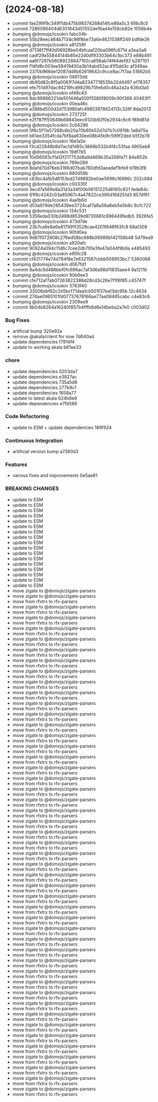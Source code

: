 #  (2024-08-18)


* commit fae299f9c349f1db475b98374268d14fce86a5c3 6f8c8c5
* commit 7286096404d6301643d51552de16ad4e156cb82e 1058b4e
* bumping @domojs/icookin fabc04b
* commit 55b28eec464b7134c98f8be73a6e4621538ff249 bdfde26
* bumping @domojs/icookin a81256f
* commit d7136f7ff40d06928be04bfcaa120ba096fc671d a3ea3a6
* commit cadf29a55844144b85e22d0df93303b64c1bc373 e88b491
* commit aa6f7297b56089228847192ca656ab74f44def92 b297101
* commit f1dfd8c003ee58419400a3b14abd52ac41f5dd3c af349aa
* commit 2370b966de12087dd8b62619642c9cce8ac7f7aa 51662b5
* bumping @domojs/icookin 06913dd
* commit db90d82c8f5a0061f7d4a82347718535b32d4497 ef78357
* commit efe751d97dac94219fcd9829b70fe6d0c46a2a2a 636d3a5
* bumping @domojs/icookin ef49c43
* commit 8dc99966221de501446a500f5580f8009c90f368 40463f1
* bumping @domojs/icookin 00ea46c
* commit a388bd500d2d753980afc49853978624113c326f 8da2013
* bumping @domojs/icookin 273725f
* commit e2f787ff50649b68843eec6120b92f0e2934c6c6 f89d81d
* bumping @domojs/icookin 2c64296
* commit 5f6c5f11a57288c6b20a70b80b52d7d7b7c0919b 1a8d75a
* commit b61ee3354fcda7bf8aa630ee08b45b9c599f2ded b5f2e78
* bumping @domojs/icookin 16e1a5e
* commit f3cd22848b8d7ac1d1d85c3866b532b4f4c53faa 4905eb8
* bumping @domojs/icookin 19df7b5
* commit 10d56593cf1a12f217753d8a9d469b35a356fe71 84e852b
* bumping @domojs/icookin 769e289
* commit 8dafd70d76eb3166d07bab760dfd3aeadaf1bfe9 b19b3f8
* bumping @domojs/icookin 880d59b
* commit c83bc4a1b5d6153ed2749892be0ae5698c16996c 202c684
* bumping @domojs/icookin c00335f
* commit 3ecd7a569e8a31d3a34f00b06151225d8160c821 fede64c
* commit 61f6c4242c03a85967c4a47822ce390d16d251d3 857df61
* bumping @domojs/icookin 4aa1b6d
* commit d53a979de265439ee3724caf7a6a56a8eb5e5b8c 8cfc722
* bumping @domojs/icookin 134c531
* commit 5356eda030b2488d8539d9730881c696449fedb5 3926fe5
* bumping @domojs/icookin 473d7de
* commit 23b7ca9e6a6e817991f3528cae4201f648f63fc8 68af308
* bumping @domojs/icookin 90fd0ea
* commit 9d87f072608c276ed58bc688b06989b142108b48 5d79ea9
* bumping @domojs/icookin a920afc
* commit 90924a094c11d6c7cee2db791e3fe47a044f9b9a e485493
* bumping @domojs/icookin e95fc28
* commit cf431774e74d784f8e7e6321587cbbb508953bc7 5360068
* bumping @domojs/icookin d067fd1
* commit 8a4dc5d488bbf0fc696ac7af3d6a98d11835aee4 9a1211b
* bumping @domojs/icookin 90b6ee3
* commit cfe712af7ab07263822388d28cd3c26e7f1f6f85 c45747f
* bumping @domojs/icookin 3763f40
* commit 33006ebf62c2e5bcf71daa1cb501f37ea13dc95b 12c4634
* commit 274ae0965101fd07737678166ae77ae08465cabc c4e83c6
* bumping @domojs/icookin 2309ee9
* commit 8b04b8264a16240f857b4fffb6d6e14beba2a7e0 c003d02


### Bug Fixes

* artificial bump 320e92a
* remove @akala/client for now 7d640ad
* update dependencies f7914f4
* update to working akala b61ee33


### chore

* update dependencies 0203da7
* update dependencies e3927ac
* update dependencies 735a5d8
* update dependencies 277b9c1
* update dependencies 1658a77
* update to latest akala 624b6e6
* update-dependencies e7fb566


### Code Refactoring

* update to ESM + update dependencies 189f924


### Continuous Integration

* artificial version bump a7360d3


### Features

* various fixes and improvements 0e5ae81


### BREAKING CHANGES

* update to ESM
* update to ESM
* update to ESM
* update to ESM
* update to ESM
* update to ESM
* update to ESM
* update to ESM
* update to ESM
* update to ESM
* update to ESM
* update to ESM
* update to ESM
* update to ESM
* update to ESM
* update to ESM
* update to ESM
* move zigate to @domojs/zigate-parsers
* move zigate to @domojs/zigate-parsers
* move from rfxtrx to rfx-parsers
* move zigate to @domojs/zigate-parsers
* move from rfxtrx to rfx-parsers
* move zigate to @domojs/zigate-parsers
* move from rfxtrx to rfx-parsers
* move zigate to @domojs/zigate-parsers
* move from rfxtrx to rfx-parsers
* move zigate to @domojs/zigate-parsers
* move from rfxtrx to rfx-parsers
* move zigate to @domojs/zigate-parsers
* move from rfxtrx to rfx-parsers
* move zigate to @domojs/zigate-parsers
* move from rfxtrx to rfx-parsers
* move zigate to @domojs/zigate-parsers
* move from rfxtrx to rfx-parsers
* move zigate to @domojs/zigate-parsers
* move from rfxtrx to rfx-parsers
* move zigate to @domojs/zigate-parsers
* move from rfxtrx to rfx-parsers
* move zigate to @domojs/zigate-parsers
* move from rfxtrx to rfx-parsers
* move zigate to @domojs/zigate-parsers
* move from rfxtrx to rfx-parsers
* move zigate to @domojs/zigate-parsers
* move from rfxtrx to rfx-parsers
* move zigate to @domojs/zigate-parsers
* move from rfxtrx to rfx-parsers
* move zigate to @domojs/zigate-parsers
* move from rfxtrx to rfx-parsers
* move zigate to @domojs/zigate-parsers
* move from rfxtrx to rfx-parsers
* move zigate to @domojs/zigate-parsers
* move from rfxtrx to rfx-parsers
* move zigate to @domojs/zigate-parsers
* move from rfxtrx to rfx-parsers
* move zigate to @domojs/zigate-parsers
* move from rfxtrx to rfx-parsers
* move zigate to @domojs/zigate-parsers
* move from rfxtrx to rfx-parsers
* move zigate to @domojs/zigate-parsers
* move from rfxtrx to rfx-parsers
* move zigate to @domojs/zigate-parsers
* move from rfxtrx to rfx-parsers
* move zigate to @domojs/zigate-parsers
* move from rfxtrx to rfx-parsers
* move zigate to @domojs/zigate-parsers
* move from rfxtrx to rfx-parsers
* move zigate to @domojs/zigate-parsers
* move from rfxtrx to rfx-parsers
* move zigate to @domojs/zigate-parsers
* move from rfxtrx to rfx-parsers
* move zigate to @domojs/zigate-parsers
* move from rfxtrx to rfx-parsers
* move zigate to @domojs/zigate-parsers
* move from rfxtrx to rfx-parsers
* move zigate to @domojs/zigate-parsers
* move from rfxtrx to rfx-parsers
* move zigate to @domojs/zigate-parsers
* move from rfxtrx to rfx-parsers
* move zigate to @domojs/zigate-parsers
* move from rfxtrx to rfx-parsers
* move zigate to @domojs/zigate-parsers
* move from rfxtrx to rfx-parsers
* move zigate to @domojs/zigate-parsers
* move from rfxtrx to rfx-parsers
* move zigate to @domojs/zigate-parsers
* move from rfxtrx to rfx-parsers
* move zigate to @domojs/zigate-parsers
* move from rfxtrx to rfx-parsers
* move zigate to @domojs/zigate-parsers
* move from rfxtrx to rfx-parsers
* move zigate to @domojs/zigate-parsers
* move from rfxtrx to rfx-parsers
* move zigate to @domojs/zigate-parsers
* move from rfxtrx to rfx-parsers
* move zigate to @domojs/zigate-parsers
* move from rfxtrx to rfx-parsers
* move zigate to @domojs/zigate-parsers
* move from rfxtrx to rfx-parsers
* move zigate to @domojs/zigate-parsers
* move from rfxtrx to rfx-parsers
* move zigate to @domojs/zigate-parsers
* move from rfxtrx to rfx-parsers
* move zigate to @domojs/zigate-parsers
* move from rfxtrx to rfx-parsers
* move zigate to @domojs/zigate-parsers
* move from rfxtrx to rfx-parsers
* move zigate to @domojs/zigate-parsers
* move from rfxtrx to rfx-parsers
* move zigate to @domojs/zigate-parsers
* move from rfxtrx to rfx-parsers
* move zigate to @domojs/zigate-parsers
* move from rfxtrx to rfx-parsers



